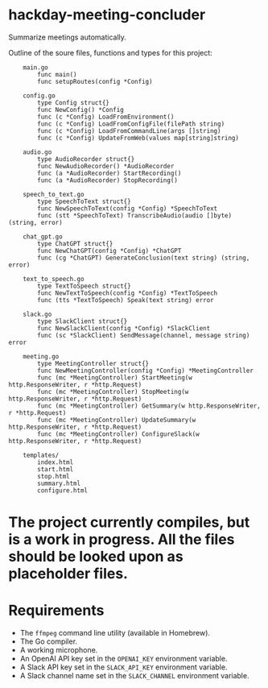 # hackday-meeting-concluder

Summarize meetings automatically.

Outline of the soure files, functions and types for this project:

```
    main.go
        func main()
        func setupRoutes(config *Config)

    config.go
        type Config struct{}
        func NewConfig() *Config
        func (c *Config) LoadFromEnvironment()
        func (c *Config) LoadFromConfigFile(filePath string)
        func (c *Config) LoadFromCommandLine(args []string)
        func (c *Config) UpdateFromWeb(values map[string]string)

    audio.go
        type AudioRecorder struct{}
        func NewAudioRecorder() *AudioRecorder
        func (a *AudioRecorder) StartRecording()
        func (a *AudioRecorder) StopRecording()

    speech_to_text.go
        type SpeechToText struct{}
        func NewSpeechToText(config *Config) *SpeechToText
        func (stt *SpeechToText) TranscribeAudio(audio []byte) (string, error)

    chat_gpt.go
        type ChatGPT struct{}
        func NewChatGPT(config *Config) *ChatGPT
        func (cg *ChatGPT) GenerateConclusion(text string) (string, error)

    text_to_speech.go
        type TextToSpeech struct{}
        func NewTextToSpeech(config *Config) *TextToSpeech
        func (tts *TextToSpeech) Speak(text string) error

    slack.go
        type SlackClient struct{}
        func NewSlackClient(config *Config) *SlackClient
        func (sc *SlackClient) SendMessage(channel, message string) error

    meeting.go
        type MeetingController struct{}
        func NewMeetingController(config *Config) *MeetingController
        func (mc *MeetingController) StartMeeting(w http.ResponseWriter, r *http.Request)
        func (mc *MeetingController) StopMeeting(w http.ResponseWriter, r *http.Request)
        func (mc *MeetingController) GetSummary(w http.ResponseWriter, r *http.Request)
        func (mc *MeetingController) UpdateSummary(w http.ResponseWriter, r *http.Request)
        func (mc *MeetingController) ConfigureSlack(w http.ResponseWriter, r *http.Request)

    templates/
        index.html
        start.html
        stop.html
        summary.html
        configure.html
```

# The project currently compiles, but is a work in progress. All the files should be looked upon as placeholder files.

# Requirements

* The `ffmpeg` command line utility (available in Homebrew).
* The Go compiler.
* A working microphone.
* An OpenAI API key set in the `OPENAI_KEY` environment variable.
* A Slack API key set in the `SLACK_API_KEY` environment variable.
* A Slack channel name set in the `SLACK_CHANNEL` environment variable.
